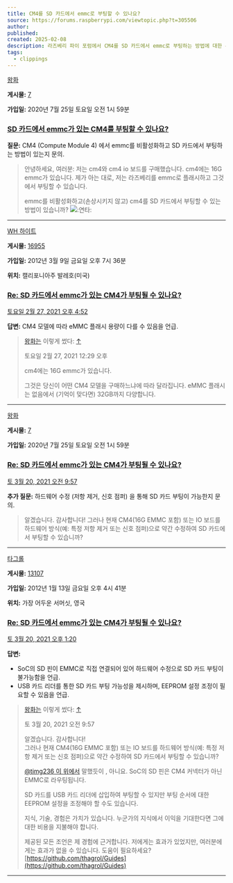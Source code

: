 ```yaml
---
title: CM4를 SD 카드에서 emmc로 부팅할 수 있나요?
source: https://forums.raspberrypi.com/viewtopic.php?t=305506
author:
published:
created: 2025-02-08
description: 라즈베리 파이 포럼에서 CM4를 SD 카드에서 emmc로 부팅하는 방법에 대한 논의. 해당 스레드에서는 CM4의 부팅 순서, eMMC 비활성화, USB 부팅, EEPROM 설정 조정 등의 다양한 방법이 제시됩니다.
tags:
  - clippings
---
```

[왕화](https://forums.raspberrypi.com/memberlist.php?mode=viewprofile&u=343005&sid=fae29e9a4cb4b2b7d4e3de219e57babd)

**게시물:** [7](https://forums.raspberrypi.com/search.php?author_id=343005&sr=posts&sid=fae29e9a4cb4b2b7d4e3de219e57babd)

**가입일:** 2020년 7월 25일 토요일 오전 1시 59분

### [SD 카드에서 emmc가 있는 CM4를 부팅할 수 있나요?](https://forums.raspberrypi.com/?t=305506#p1827784)

**질문:** CM4 (Compute Module 4) 에서 emmc를 비활성화하고 SD 카드에서 부팅하는 방법이 있는지 문의.

> 안녕하세요, 여러분:
> 저는 cm4와 cm4 io 보드를 구매했습니다. cm4에는 16G emmc가 있습니다. 제가 아는 대로, 저는 라즈베리를 emmc로 플래시하고 그것에서 부팅할 수 있습니다.
>
> emmc를 비활성화하고(손상시키지 않고) cm4를 SD 카드에서 부팅할 수 있는 방법이 있습니까? ![:연타:](https://forums.raspberrypi.com/images/smilies/icon_rolleyes.gif "눈을 굴리다")

---

[WH 하이트](https://forums.raspberrypi.com/memberlist.php?mode=viewprofile&u=13977&sid=fae29e9a4cb4b2b7d4e3de219e57babd)

**게시물:** [16955](https://forums.raspberrypi.com/search.php?author_id=13977&sr=posts&sid=fae29e9a4cb4b2b7d4e3de219e57babd)

**가입일:** 2012년 3월 9일 금요일 오후 7시 36분

**위치:** 캘리포니아주 발레호(미국)

### [Re: SD 카드에서 emmc가 있는 CM4가 부팅될 수 있나요?](https://forums.raspberrypi.com/?t=305506#p1827930)

[토요일 2월 27, 2021 오후 4:52](https://forums.raspberrypi.com/viewtopic.php?p=1827930&sid=fae29e9a4cb4b2b7d4e3de219e57babd#p1827930)

**답변:** CM4 모델에 따라 eMMC 플래시 용량이 다를 수 있음을 언급.

> [왕화는](https://forums.raspberrypi.com/memberlist.php?mode=viewprofile&u=343005&sid=fae29e9a4cb4b2b7d4e3de219e57babd) 이렇게 썼다: [↑](https://forums.raspberrypi.com/viewtopic.php?p=1827784&sid=fae29e9a4cb4b2b7d4e3de219e57babd#p1827784)
> 
> 토요일 2월 27, 2021 12:29 오후
> 
> cm4에는 16G emmc가 있습니다.
>
> 그것은 당신이 어떤 CM4 모델을 구매하느냐에 따라 달라집니다. eMMC 플래시는 없음에서 (기억이 맞다면) 32GB까지 다양합니다.

---

[왕화](https://forums.raspberrypi.com/memberlist.php?mode=viewprofile&u=343005&sid=fae29e9a4cb4b2b7d4e3de219e57babd)

**게시물:** [7](https://forums.raspberrypi.com/search.php?author_id=343005&sr=posts&sid=fae29e9a4cb4b2b7d4e3de219e57babd)

**가입일:** 2020년 7월 25일 토요일 오전 1시 59분

### [Re: SD 카드에서 emmc가 있는 CM4가 부팅될 수 있나요?](https://forums.raspberrypi.com/?t=305506#p1839343)

[토 3월 20, 2021 오전 9:57](https://forums.raspberrypi.com/viewtopic.php?p=1839343&sid=fae29e9a4cb4b2b7d4e3de219e57babd#p1839343)

**추가 질문:** 하드웨어 수정 (저항 제거, 신호 점퍼) 을 통해 SD 카드 부팅이 가능한지 문의.

> 알겠습니다. 감사합니다!
> 그러나 현재 CM4(16G EMMC 포함) 또는 IO 보드를 하드웨어 방식(예: 특정 저항 제거 또는 신호 점퍼)으로 약간 수정하여 SD 카드에서 부팅할 수 있습니까?

---


[타그롤](https://forums.raspberrypi.com/memberlist.php?mode=viewprofile&u=7855&sid=fae29e9a4cb4b2b7d4e3de219e57babd)

**게시물:** [13107](https://forums.raspberrypi.com/search.php?author_id=7855&sr=posts&sid=fae29e9a4cb4b2b7d4e3de219e57babd)

**가입일:** 2012년 1월 13일 금요일 오후 4시 41분

**위치:** 가장 어두운 서머싯, 영국

### [Re: SD 카드에서 emmc가 있는 CM4가 부팅될 수 있나요?](https://forums.raspberrypi.com/?t=305506#p1839406)

[토 3월 20, 2021 오후 1:20](https://forums.raspberrypi.com/viewtopic.php?p=1839406&sid=fae29e9a4cb4b2b7d4e3de219e57babd#p1839406)

**답변:**
*   SoC의 SD 핀이 EMMC로 직접 연결되어 있어 하드웨어 수정으로 SD 카드 부팅이 불가능함을 언급.
*   USB 카드 리더를 통한 SD 카드 부팅 가능성을 제시하며, EEPROM 설정 조정이 필요할 수 있음을 언급.

> [왕화는](https://forums.raspberrypi.com/memberlist.php?mode=viewprofile&u=343005&sid=fae29e9a4cb4b2b7d4e3de219e57babd) 이렇게 썼다: [↑](https://forums.raspberrypi.com/viewtopic.php?p=1839343&sid=fae29e9a4cb4b2b7d4e3de219e57babd#p1839343)
> 
> 토 3월 20, 2021 오전 9:57
> 
> 알겠습니다. 감사합니다!  
> 그러나 현재 CM4(16G EMMC 포함) 또는 IO 보드를 하드웨어 방식(예: 특정 저항 제거 또는 신호 점퍼)으로 약간 수정하여 SD 카드에서 부팅할 수 있습니까?
>
> [@timg236 이 위에서](https://www.raspberrypi.org/forums/viewtopic.php?f=63&t=305506#p1827816) 말했듯이 , 아니요. SoC의 SD 핀은 CM4 커넥터가 아닌 EMMC로 라우팅됩니다.
>
> SD 카드를 USB 카드 리더에 삽입하여 부팅할 수 있지만 부팅 순서에 대한 EEPROM 설정을 조정해야 할 수도 있습니다.
>
> 지식, 기술, 경험은 가치가 있습니다. 누군가의 지식에서 이익을 기대한다면 그에 대한 비용을 지불해야 합니다.
>
> 제공된 모든 조언은 제 경험에 근거합니다. 저에게는 효과가 있었지만, 여러분에게는 효과가 없을 수 있습니다.
> 도움이 필요하세요? [https://github.com/thagrol/Guides](https://github.com/thagrol/Guides)

---
